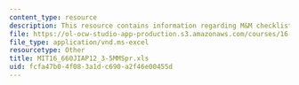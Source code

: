 ```yaml
---
content_type: resource
description: This resource contains information regarding M&M checklist.
file: https://ol-ocw-studio-app-production.s3.amazonaws.com/courses/16-660j-introduction-to-lean-six-sigma-methods-january-iap-2012/fcfa47b04f083a1dc690a2f46e00455d_MIT16_660JIAP12_3-5MMSpr.xls
file_type: application/vnd.ms-excel
resourcetype: Other
title: MIT16_660JIAP12_3-5MMSpr.xls
uid: fcfa47b0-4f08-3a1d-c690-a2f46e00455d
---
```

